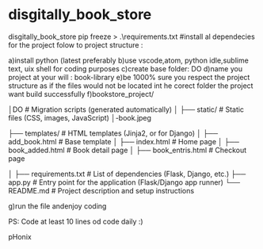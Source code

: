 # disgitally_book_store
disgitally_book_store
pip freeze > .\requirements.txt  #install al dependecies for the project
folow to project structure :

a)install python (latest preferably
b)use vscode,atom, python idle,sublime text, uix shell for coding purposes
c)create base folder: DO
d)name you project at your will : book-library
e)be 1000% sure you respect the project structure as if the files would not be located int he corect folder the project want build successfully
f)bookstore_project/

│DO
              # Migration scripts (generated automatically)
│
├── static/                      # Static files (CSS, images, JavaScript)
    │-book.jpeg

├── templates/                   # HTML templates (Jinja2, or for Django)
│   ├── add_book.html                # Base template
│   ├── index.html               # Home page
│   ├── book_added.html        # Book detail page
│   ├── book_entris.html            # Checkout page

│
├── requirements.txt             # List of dependencies (Flask, Django, etc.)
├── app.py                       # Entry point for the application (Flask/Django app runner)
└── README.md                    # Project description and setup instructions

g)run the file andenjoy coding


PS: Code at least 10 lines od code daily :)

pHonix
